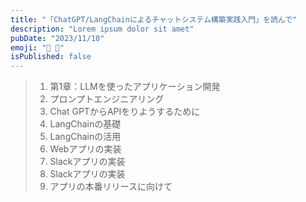 ```yaml
---
title: "「ChatGPT/LangChainによるチャットシステム構築実践入門」を読んで"
description: "Lorem ipsum dolor sit amet"
pubDate: "2023/11/10"
emoji: "🦜 🔗"
isPublished: false
---
```


> 1. 第1章：LLMを使ったアプリケーション開発
> 2. プロンプトエンジニアリング
> 3. Chat GPTからAPIをりようするために
> 4. LangChainの基礎
> 5. LangChainの活用
> 6. Webアプリの実装
> 7. Slackアプリの実装
> 8. Slackアプリの実装
> 9. アプリの本番リリースに向けて
